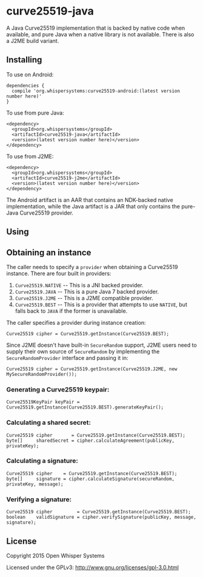 # curve25519-java

A Java Curve25519 implementation that is backed by native code when available, and
pure Java when a native library is not available. There is also a J2ME build variant.

## Installing

To use on Android:

```
dependencies {
  compile 'org.whispersystems:curve25519-android:(latest version number here)'
}
```

To use from pure Java:

```
<dependency>
  <groupId>org.whispersystems</groupId>
  <artifactId>curve25519-java</artifactId>
  <version>(latest version number here)</version>
</dependency>
```

To use from J2ME:

```
<dependency>
  <groupId>org.whispersystems</groupId>
  <artifactId>curve25519-j2me</artifactId>
  <version>(latest version number here)</version>
</dependency>
```


The Android artifact is an AAR that contains an NDK-backed native implementation, while
the Java artifact is a JAR that only contains the pure-Java Curve25519 provider.

## Using

## Obtaining an instance

The caller needs to specify a `provider` when obtaining a Curve25519 instance.  There are
four built in providers:

1. `Curve25519.NATIVE` -- This is a JNI backed provider.
1. `Curve25519.JAVA` -- This is a pure Java 7 backed provider.
1. `Curve25519.J2ME` -- This is a J2ME compatible provider.
1. `Curve25519.BEST` -- This is a provider that attempts to use `NATIVE`,
   but falls back to `JAVA` if the former is unavailable.

The caller specifies a provider during instance creation:

```
Curve25519 cipher = Curve25519.getInstance(Curve25519.BEST);
```

Since J2ME doesn't have built-in `SecureRandom` support, J2ME users need to supply their
own source of `SecureRandom` by implementing the `SecureRandomProvider` interface and
passing it in:

```
Curve25519 cipher = Curve25519.getInstance(Curve25519.J2ME, new MySecureRandomProvider());
```

### Generating a Curve25519 keypair:

```
Curve25519KeyPair keyPair = Curve25519.getInstance(Curve25519.BEST).generateKeyPair();
```

### Calculating a shared secret:

```
Curve25519 cipher       = Curve25519.getInstance(Curve25519.BEST);
byte[]     sharedSecret = cipher.calculateAgreement(publicKey, privateKey);
```

### Calculating a signature:

```
Curve25519 cipher    = Curve25519.getInstance(Curve25519.BEST);
byte[]     signature = cipher.calculateSignature(secureRandom, privateKey, message);
```

### Verifying a signature:

```
Curve25519 cipher         = Curve25519.getInstance(Curve25519.BEST);
boolean    validSignature = cipher.verifySignature(publicKey, message, signature);
```

## License

Copyright 2015 Open Whisper Systems

Licensed under the GPLv3: http://www.gnu.org/licenses/gpl-3.0.html
